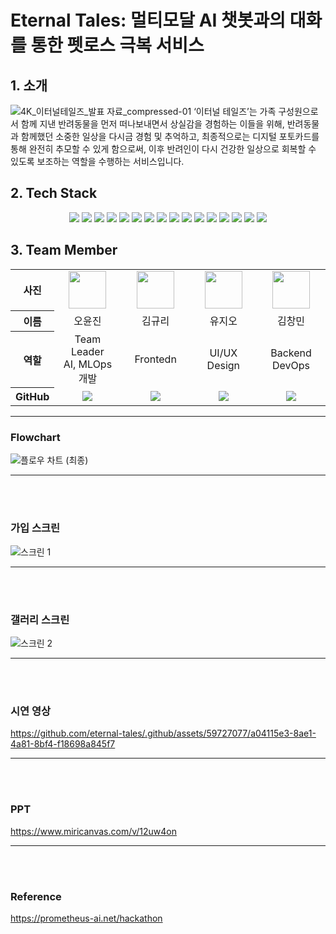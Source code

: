 # Eternal Tales: 멀티모달 AI 챗봇과의 대화를 통한 펫로스 극복 서비스

## 1. 소개
![4K_이터널테일즈_발표 자료_compressed-01](https://github.com/eternal-tales/.github/assets/59727077/02f385dc-853a-435a-a91b-a68951824e1c)
‘이터널 테일즈’는 가족 구성원으로서 함께 지낸 반려동물을 먼저 떠나보내면서 상실감을 경험하는 이들을 위해, 반려동물과 함께했던 소중한 일상을 다시금 경험 및 추억하고, 최종적으로는 디지털 포토카드를 통해 완전히 추모할 수 있게 함으로써, 이후 반려인이 다시 건강한 일상으로 회복할 수 있도록 보조하는 역할을 수행하는 서비스입니다.

## 2. Tech Stack
<div align =center> 
  <img src="https://img.shields.io/badge/Docker-2496ED?style=for-the-badge&logo=docker&logoColor=white"> 
  <img src="https://img.shields.io/badge/Amazon EC2-FF9900?style=for-the-badge&logo=amazon%20ec2&logoColor=black">
  <img src="https://img.shields.io/badge/Amazon S3-569A31?style=for-the-badge&logo=amazon%20s3&logoColor=black">
  <img src="https://img.shields.io/badge/Amazon RDS-527FFF?style=for-the-badge&logo=amazon%20rds&logoColor=black">
  <img src="https://img.shields.io/badge/react-61DAFB?style=for-the-badge&logo=react&logoColor=white">
  <img src="https://img.shields.io/badge/typescript-3178C6?style=for-the-badge&logo=typescript&logoColor=white">
  <img src="https://img.shields.io/badge/Spring-6DB33F?style=for-the-badge&logo=Spring&logoColor=white">
  <img src="https://img.shields.io/badge/springboot-6DB33F?style=for-the-badge&logo=springboot&logoColor=white">
  <img src="https://img.shields.io/badge/FastAPI-009688?style=for-the-badge&logo=FastAPI&logoColor=white">
  <img src="https://img.shields.io/badge/gunicorn-499848?style=for-the-badge&logo=gunicorn&logoColor=black">
  <img src="https://img.shields.io/badge/openai-6BA539?style=for-the-badge&logo=openai&logoColor=white">
  <img src="https://img.shields.io/badge/mysql-4479A1?style=for-the-badge&logo=mysql&logoColor=white">
  <img src="https://img.shields.io/badge/swagger-85EA2D?style=for-the-badge&logo=swagger&logoColor=white">
  <img src="https://img.shields.io/badge/Git-73398D?style=for-the-badge&logo=git&logoColor=white">
  <img src="https://img.shields.io/badge/githubactions-2088FF?style=for-the-badge&logo=githubactions&logoColor=black">
   <img src="https://img.shields.io/badge/notion-ffffff?style=for-the-badge&logo=notion&logoColor=black">
</div>

## 3. Team Member
<table width="950px">
    <thead>
    </thead>
    <tbody>
    <tr>
        <th>사진</th>
        <td width="100" align="center">
            <a href="https://github.com/changminkim-329">
                <img src="https://avatars.githubusercontent.com/u/59727077?v=4" width="60" height="60">
            </a>
        </td>
        <td width="100" align="center">
            <a href="https://github.com/Grit03">
                <img src="https://avatars.githubusercontent.com/u/68225058?v=4" width="60" height="60">
            </a>
        </td>
        <td width="100" align="center">
            <a href="https://github.com/유지오">
                <img src="https://avatars.githubusercontent.com/u/4856038023?v=4" width="60" height="60">
            </a>
        </td>
        <td width="100" align="center">
            <a href="https://github.com/changminkim-329">
                <img src="https://avatars.githubusercontent.com/u/59727077?v=4" width="60" height="60">
            </a>
        </td>
    </tr>
    <tr>
        <th>이름</th>
        <td width="100" align="center">오윤진</td>
        <td width="100" align="center">김규리</td>
        <td width="100" align="center">유지오</td>
        <td width="100" align="center">김창민</td>
    </tr>
    <tr>
        <th>역할</th>
        <td width="150" align="center">
            Team Leader<br>
            AI, MLOps 개발<br>
        </td>
        <td width="150" align="center">
            Frontedn<br>
        </td>
        <td width="150" align="center">
            UI/UX Design<br>
        </td>
        <td width="150" align="center">
            Backend<br>
            DevOps<br>
        </td>
    </tr>
    <tr>
        <th>GitHub</th>
        <td width="100" align="center">
            <a href="https://github.com/dhdbsrlw">
                <img src="http://img.shields.io/badge/dhdbsrlw-green?style=social&logo=github"/>
            </a>
         </td>
        <td width="100" align="center">
            <a href="https://github.com/Grit03">
                <img src="http://img.shields.io/badge/Grit03-green?style=social&logo=github"/>
            </a>
        </td>
        <td width="100" align="center">
            <a href="https://github.com/dkjsaflkdjl">
                <img src="http://img.shields.io/badge/sdljfjasdklja?style=social&logo=github"/>
            </a>
        </td>
         <td width="100" align="center">
            <a href="https://github.com/changminkim-329">
                <img src="http://img.shields.io/badge/changminkim-329-green?style=social&logo=github"/>
            </a>
         </td>
    </tr>
    </tbody>
</table>
<hr>

### Flowchart
![플로우 차트 (최종)](https://github.com/eternal-tales/.github/assets/59727077/22273b80-0483-452c-bf79-6605addcd83b)
<hr>
<br><br>

### 가입 스크린
![스크린 1](https://github.com/eternal-tales/.github/assets/59727077/fc4ef2d4-8300-4cea-b4b2-ae430c8b7d22)
<hr>
<br><br>


### 갤러리 스크린
![스크린 2](https://github.com/eternal-tales/.github/assets/59727077/59416c07-ac78-4231-bf2c-22cfdf88a6df)
<hr>
<br><br>

### 시연 영상
https://github.com/eternal-tales/.github/assets/59727077/a04115e3-8ae1-4a81-8bf4-f18698a845f7
<hr>
<br><br>

### PPT
https://www.miricanvas.com/v/12uw4on
<hr>
<br><br>

### Reference
https://prometheus-ai.net/hackathon
